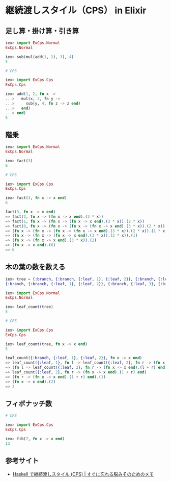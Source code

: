 # 継続渡しスタイル（CPS） in Elixir

## 足し算・掛け算・引き算

```elixir
iex> import ExCps.Normal
ExCps.Normal

iex> sub(mul(add(1, 2), 3), 4)
5
```

```elixir
# CPS

iex> import ExCps.Cps
ExCps.Cps

iex> add(1, 2, fn x ->
...>   mul(x, 3, fn y ->
...>     sub(y, 4, fn z -> z end)
...>   end)
...> end)
5
```

## 階乗

```elixir
iex> import ExCps.Normal
ExCps.Normal

iex> fact(3)
6
```

```elixir
# CPS

iex> import ExCps.Cps
ExCps.Cps

iex> fact(3, fn x -> x end)
6

fact(3, fn x -> x end)
=> fact(2, fn x -> (fn x -> x end).(3 * x))
=> fact(1, fn x -> (fn x -> (fn x -> x end).(3 * x)).(2 * x))
=> fact(0, fn x -> (fn x -> (fn x -> (fn x -> x end).(3 * x)).(2 * x)).(1 * x))
=> (fn x -> (fn x -> (fn x -> (fn x -> x end).(3 * x)).(2 * x)).(1 * x)).(1)
=> (fn x -> (fn x -> (fn x -> x end).(3 * x)).(2 * x)).(1)
=> (fn x -> (fn x -> x end).(3 * x)).(2)
=> (fn x -> x end).(6)
=> 6
```

## 木の葉の数を数える

```elixir
iex> tree = {:branch, {:branch, {:leaf, 1}, {:leaf, 2}}, {:branch, {:leaf, 3}, {:branch, {:leaf, 4}, {:leaf, 5}}}}
{:branch, {:branch, {:leaf, 1}, {:leaf, 2}}, {:branch, {:leaf, 3}, {:branch, {:leaf, 4}, {:leaf, 5}}}}
```

```elixir
iex> import ExCps.Normal
ExCps.Normal

iex> leaf_count(tree)
5
```

```elixir
# CPS

iex> import ExCps.Cps
ExCps.Cps

iex> leaf_count(tree, fn x -> x end)
5

leaf_count({:branch, {:leaf, 1}, {:leaf, 2}}, fn x -> x end)
=> leaf_count({:leaf, 1}, fn l -> leaf_count({:leaf, 2}, fn r -> (fn x -> x end).(l + r) end) end)
=> (fn l -> leaf_count({:leaf, 2}, fn r -> (fn x -> x end).(l + r) end) end).(1)
=> leaf_count({:leaf, 2}, fn r -> (fn x -> x end).(1 + r) end)
=> (fn r -> (fn x -> x end).(1 + r) end).(1)
=> (fn x -> x end).(2)
=> 2
```

## フィボナッチ数

```elixir
# CPS

iex> import ExCps.Cps
ExCps.Cps

iex> fib(7, fn x -> x end)
13
```

## 参考サイト

- [Haskell で継続渡しスタイル (CPS) | すぐに忘れる脳みそのためのメモ](https://jutememo.blogspot.com/2011/05/haskell-cps.html)
